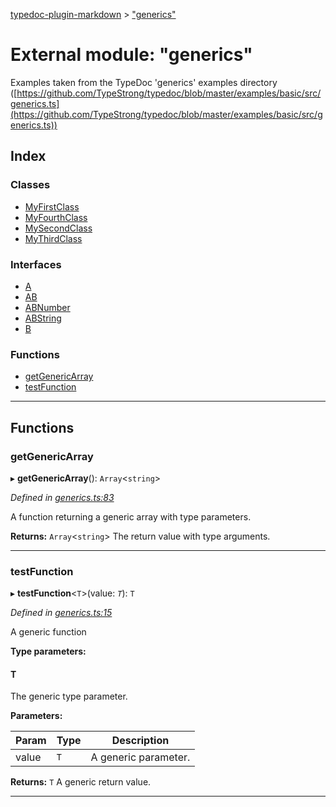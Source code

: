 [typedoc-plugin-markdown](../README.md) > ["generics"](../modules/_generics_.md)

# External module: "generics"

Examples taken from the TypeDoc 'generics' examples directory ([https://github.com/TypeStrong/typedoc/blob/master/examples/basic/src/generics.ts](https://github.com/TypeStrong/typedoc/blob/master/examples/basic/src/generics.ts))

## Index

### Classes

* [MyFirstClass](../classes/_generics_.myfirstclass.md)
* [MyFourthClass](../classes/_generics_.myfourthclass.md)
* [MySecondClass](../classes/_generics_.mysecondclass.md)
* [MyThirdClass](../classes/_generics_.mythirdclass.md)

### Interfaces

* [A](../interfaces/_generics_.a.md)
* [AB](../interfaces/_generics_.ab.md)
* [ABNumber](../interfaces/_generics_.abnumber.md)
* [ABString](../interfaces/_generics_.abstring.md)
* [B](../interfaces/_generics_.b.md)

### Functions

* [getGenericArray](_generics_.md#getgenericarray)
* [testFunction](_generics_.md#testfunction)

---

## Functions

<a id="getgenericarray"></a>

###  getGenericArray

▸ **getGenericArray**(): `Array`<`string`>

*Defined in [generics.ts:83](https://github.com/tgreyuk/typedoc-plugin-markdown/blob/master/test/src/generics.ts#L83)*

A function returning a generic array with type parameters.

**Returns:** `Array`<`string`>
The return value with type arguments.

___
<a id="testfunction"></a>

###  testFunction

▸ **testFunction**<`T`>(value: *`T`*): `T`

*Defined in [generics.ts:15](https://github.com/tgreyuk/typedoc-plugin-markdown/blob/master/test/src/generics.ts#L15)*

A generic function

**Type parameters:**

#### T 

The generic type parameter.

**Parameters:**

| Param | Type | Description |
| ------ | ------ | ------ |
| value | `T` |  A generic parameter. |

**Returns:** `T`
A generic return value.

___


